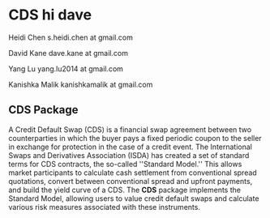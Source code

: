 CDS hi dave
========================================================
Heidi Chen 
s.heidi.chen at gmail.com

David Kane
dave.kane at gmail.com

Yang Lu 
yang.lu2014 at gmail.com

Kanishka Malik
kanishkamalik at gmail.com

CDS Package
--------------------------------------------------------
A Credit Default Swap (CDS) is a financial swap agreement between two
counterparties in which the buyer pays a fixed periodic coupon to the
seller in exchange for protection in the case of a credit event. The
International Swaps and Derivatives Association (ISDA) has created a
set of standard terms for CDS contracts, the so-called ''Standard
Model.'' This allows market participants to calculate cash settlement
from conventional spread quotations, convert between conventional
spread and upfront payments, and build the yield curve of a CDS. The
**CDS** package implements the Standard Model, allowing users to
value credit default swaps and calculate various risk measures
associated with these instruments.
